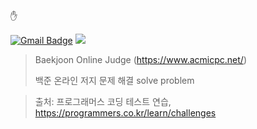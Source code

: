 ✋

[![Gmail Badge](https://img.shields.io/badge/-qqoxmaos@gmail.com-c14438?style=flat-square&logo=Gmail&logoColor=white&link=mailto:lgsgst5613@gmail.com)](mailto:qqoxmaos@gmail.com) 
<a href="https://hits.seeyoufarm.com">
<img src="https://hits.seeyoufarm.com/api/count/incr/badge.svg?url=https%3A%2F%2Fgithub.com%2Fjhn1m&count_bg=%23C1357C&title_bg=%23AD2D2D&icon=spotlight.svg&icon_color=%23E7E7E7&title=hits&edge_flat=false"/></a>

> Baekjoon Online Judge (https://www.acmicpc.net/)
> 
> 백준 온라인 저지 문제 해결
> solve problem

> 출처: 프로그래머스 코딩 테스트 연습, https://programmers.co.kr/learn/challenges
